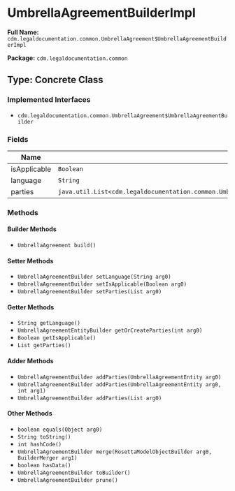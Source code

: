 # UmbrellaAgreementBuilderImpl

**Full Name:** `cdm.legaldocumentation.common.UmbrellaAgreement$UmbrellaAgreementBuilderImpl`

**Package:** `cdm.legaldocumentation.common`

## Type: Concrete Class

### Implemented Interfaces

- `cdm.legaldocumentation.common.UmbrellaAgreement$UmbrellaAgreementBuilder`

### Fields

| Name | Type | Description |
|------|------|-------------|
| isApplicable | `Boolean` |  |
| language | `String` |  |
| parties | `java.util.List<cdm.legaldocumentation.common.UmbrellaAgreementEntity$UmbrellaAgreementEntityBuilder>` |  |

### Methods

#### Builder Methods

- `UmbrellaAgreement build()`

#### Setter Methods

- `UmbrellaAgreementBuilder setLanguage(String arg0)`
- `UmbrellaAgreementBuilder setIsApplicable(Boolean arg0)`
- `UmbrellaAgreementBuilder setParties(List arg0)`

#### Getter Methods

- `String getLanguage()`
- `UmbrellaAgreementEntityBuilder getOrCreateParties(int arg0)`
- `Boolean getIsApplicable()`
- `List getParties()`

#### Adder Methods

- `UmbrellaAgreementBuilder addParties(UmbrellaAgreementEntity arg0)`
- `UmbrellaAgreementBuilder addParties(UmbrellaAgreementEntity arg0, int arg1)`
- `UmbrellaAgreementBuilder addParties(List arg0)`

#### Other Methods

- `boolean equals(Object arg0)`
- `String toString()`
- `int hashCode()`
- `UmbrellaAgreementBuilder merge(RosettaModelObjectBuilder arg0, BuilderMerger arg1)`
- `boolean hasData()`
- `UmbrellaAgreementBuilder toBuilder()`
- `UmbrellaAgreementBuilder prune()`

